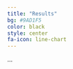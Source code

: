 ```yaml
---
title: "Results"
bg: #9AD1F5
color: black
style: center
fa-icon: line-chart
---
```


<p style='text-align: justify;'>

...
</p>

<!--
<img src="./assets/parity-table.png" alt="Results table for the Parity task"/>

<img src="./assets/addition-table.png" alt="Results table for the Addition task"/> -->


<!-- For further discussion of the results, see the full [thesis](https://imatge.upc.edu/web/sites/default/files/pub/xFojo.pdf). -->

